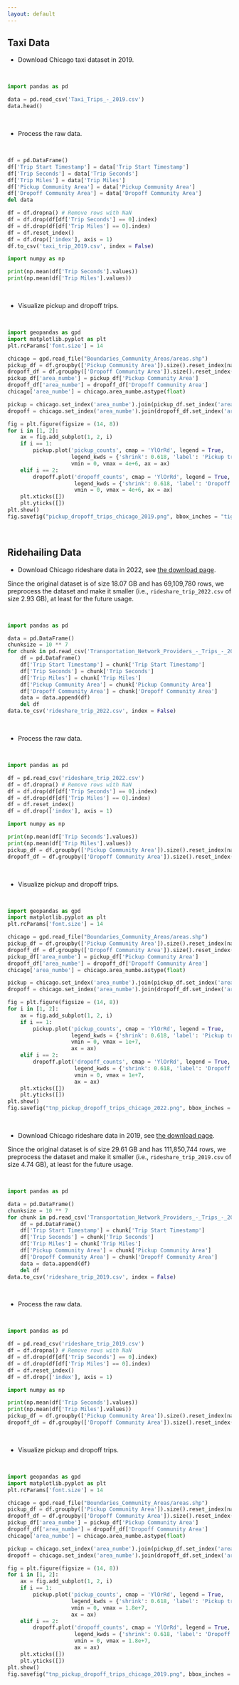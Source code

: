 ```yaml
---
layout: default
---
```


## Taxi Data

- Download Chicago taxi dataset in 2019.

<br>

```python
import pandas as pd

data = pd.read_csv('Taxi_Trips_-_2019.csv')
data.head()
```

<br>

- Process the raw data.

<br>

```python
df = pd.DataFrame()
df['Trip Start Timestamp'] = data['Trip Start Timestamp']
df['Trip Seconds'] = data['Trip Seconds']
df['Trip Miles'] = data['Trip Miles']
df['Pickup Community Area'] = data['Pickup Community Area']
df['Dropoff Community Area'] = data['Dropoff Community Area']
del data

df = df.dropna() # Remove rows with NaN
df = df.drop(df[df['Trip Seconds'] == 0].index)
df = df.drop(df[df['Trip Miles'] == 0].index)
df = df.reset_index()
df = df.drop(['index'], axis = 1)
df.to_csv('taxi_trip_2019.csv', index = False)

import numpy as np

print(np.mean(df['Trip Seconds'].values))
print(np.mean(df['Trip Miles'].values))
```

<br>

- Visualize pickup and dropoff trips.

<br>

```python
import geopandas as gpd
import matplotlib.pyplot as plt
plt.rcParams['font.size'] = 14

chicago = gpd.read_file("Boundaries_Community_Areas/areas.shp")
pickup_df = df.groupby(['Pickup Community Area']).size().reset_index(name = 'pickup_counts')
dropoff_df = df.groupby(['Dropoff Community Area']).size().reset_index(name = 'dropoff_counts')
pickup_df['area_numbe'] = pickup_df['Pickup Community Area']
dropoff_df['area_numbe'] = dropoff_df['Dropoff Community Area']
chicago['area_numbe'] = chicago.area_numbe.astype(float)

pickup = chicago.set_index('area_numbe').join(pickup_df.set_index('area_numbe')).reset_index()
dropoff = chicago.set_index('area_numbe').join(dropoff_df.set_index('area_numbe')).reset_index()

fig = plt.figure(figsize = (14, 8))
for i in [1, 2]:
    ax = fig.add_subplot(1, 2, i)
    if i == 1:
        pickup.plot('pickup_counts', cmap = 'YlOrRd', legend = True,
                    legend_kwds = {'shrink': 0.618, 'label': 'Pickup trip count'},
                    vmin = 0, vmax = 4e+6, ax = ax)
    elif i == 2:
        dropoff.plot('dropoff_counts', cmap = 'YlOrRd', legend = True,
                     legend_kwds = {'shrink': 0.618, 'label': 'Dropoff trip count'},
                     vmin = 0, vmax = 4e+6, ax = ax)
    plt.xticks([])
    plt.yticks([])
plt.show()
fig.savefig("pickup_dropoff_trips_chicago_2019.png", bbox_inches = "tight")
```

<br>

## Ridehailing Data

- Download Chicago rideshare data in 2022, see [the download page](https://data.cityofchicago.org/Transportation/Transportation-Network-Providers-Trips-2022/2tdj-ffvb/data).

Since the original dataset is of size 18.07 GB and has 69,109,780 rows, we preprocess the dataset and make it smaller (i.e., `rideshare_trip_2022.csv` of size 2.93 GB), at least for the future usage.

<br>

```python
import pandas as pd

data = pd.DataFrame()
chunksize = 10 ** 7
for chunk in pd.read_csv('Transportation_Network_Providers_-_Trips_-_2022.csv', chunksize = chunksize):
    df = pd.DataFrame()
    df['Trip Start Timestamp'] = chunk['Trip Start Timestamp']
    df['Trip Seconds'] = chunk['Trip Seconds']
    df['Trip Miles'] = chunk['Trip Miles']
    df['Pickup Community Area'] = chunk['Pickup Community Area']
    df['Dropoff Community Area'] = chunk['Dropoff Community Area']
    data = data.append(df)
    del df
data.to_csv('rideshare_trip_2022.csv', index = False)
```

<br>

- Process the raw data.

<br>

```python
import pandas as pd

df = pd.read_csv('rideshare_trip_2022.csv')
df = df.dropna() # Remove rows with NaN
df = df.drop(df[df['Trip Seconds'] == 0].index)
df = df.drop(df[df['Trip Miles'] == 0].index)
df = df.reset_index()
df = df.drop(['index'], axis = 1)

import numpy as np

print(np.mean(df['Trip Seconds'].values))
print(np.mean(df['Trip Miles'].values))
pickup_df = df.groupby(['Pickup Community Area']).size().reset_index(name = 'pickup_counts')
dropoff_df = df.groupby(['Dropoff Community Area']).size().reset_index(name = 'dropoff_counts')
```

<br>

- Visualize pickup and dropoff trips.

<br>

```python
import geopandas as gpd
import matplotlib.pyplot as plt
plt.rcParams['font.size'] = 14

chicago = gpd.read_file("Boundaries_Community_Areas/areas.shp")
pickup_df = df.groupby(['Pickup Community Area']).size().reset_index(name = 'pickup_counts')
dropoff_df = df.groupby(['Dropoff Community Area']).size().reset_index(name = 'dropoff_counts')
pickup_df['area_numbe'] = pickup_df['Pickup Community Area']
dropoff_df['area_numbe'] = dropoff_df['Dropoff Community Area']
chicago['area_numbe'] = chicago.area_numbe.astype(float)

pickup = chicago.set_index('area_numbe').join(pickup_df.set_index('area_numbe')).reset_index()
dropoff = chicago.set_index('area_numbe').join(dropoff_df.set_index('area_numbe')).reset_index()

fig = plt.figure(figsize = (14, 8))
for i in [1, 2]:
    ax = fig.add_subplot(1, 2, i)
    if i == 1:
        pickup.plot('pickup_counts', cmap = 'YlOrRd', legend = True,
                    legend_kwds = {'shrink': 0.618, 'label': 'Pickup trip count'},
                    vmin = 0, vmax = 1e+7,
                    ax = ax)
    elif i == 2:
        dropoff.plot('dropoff_counts', cmap = 'YlOrRd', legend = True,
                     legend_kwds = {'shrink': 0.618, 'label': 'Dropoff trip count'},
                     vmin = 0, vmax = 1e+7,
                     ax = ax)
    plt.xticks([])
    plt.yticks([])
plt.show()
fig.savefig("tnp_pickup_dropoff_trips_chicago_2022.png", bbox_inches = "tight")
```

<br>

- Download Chicago rideshare data in 2019, see [the download page](https://data.cityofchicago.org/Transportation/Transportation-Network-Providers-Trips-2019/iu3g-qa69/about_data).

Since the original dataset is of size 29.61 GB and has 111,850,744 rows, we preprocess the dataset and make it smaller (i.e., `rideshare_trip_2019.csv` of size 4.74 GB), at least for the future usage.

<br>

```python
import pandas as pd

data = pd.DataFrame()
chunksize = 10 ** 7
for chunk in pd.read_csv('Transportation_Network_Providers_-_Trips_-_2019.csv', chunksize = chunksize):
    df = pd.DataFrame()
    df['Trip Start Timestamp'] = chunk['Trip Start Timestamp']
    df['Trip Seconds'] = chunk['Trip Seconds']
    df['Trip Miles'] = chunk['Trip Miles']
    df['Pickup Community Area'] = chunk['Pickup Community Area']
    df['Dropoff Community Area'] = chunk['Dropoff Community Area']
    data = data.append(df)
    del df
data.to_csv('rideshare_trip_2019.csv', index = False)
```

<br>

- Process the raw data.

<br>

```python
import pandas as pd

df = pd.read_csv('rideshare_trip_2019.csv')
df = df.dropna() # Remove rows with NaN
df = df.drop(df[df['Trip Seconds'] == 0].index)
df = df.drop(df[df['Trip Miles'] == 0].index)
df = df.reset_index()
df = df.drop(['index'], axis = 1)

import numpy as np

print(np.mean(df['Trip Seconds'].values))
print(np.mean(df['Trip Miles'].values))
pickup_df = df.groupby(['Pickup Community Area']).size().reset_index(name = 'pickup_counts')
dropoff_df = df.groupby(['Dropoff Community Area']).size().reset_index(name = 'dropoff_counts')
```

<br>

- Visualize pickup and dropoff trips.

<br>

```python
import geopandas as gpd
import matplotlib.pyplot as plt
plt.rcParams['font.size'] = 14

chicago = gpd.read_file("Boundaries_Community_Areas/areas.shp")
pickup_df = df.groupby(['Pickup Community Area']).size().reset_index(name = 'pickup_counts')
dropoff_df = df.groupby(['Dropoff Community Area']).size().reset_index(name = 'dropoff_counts')
pickup_df['area_numbe'] = pickup_df['Pickup Community Area']
dropoff_df['area_numbe'] = dropoff_df['Dropoff Community Area']
chicago['area_numbe'] = chicago.area_numbe.astype(float)

pickup = chicago.set_index('area_numbe').join(pickup_df.set_index('area_numbe')).reset_index()
dropoff = chicago.set_index('area_numbe').join(dropoff_df.set_index('area_numbe')).reset_index()

fig = plt.figure(figsize = (14, 8))
for i in [1, 2]:
    ax = fig.add_subplot(1, 2, i)
    if i == 1:
        pickup.plot('pickup_counts', cmap = 'YlOrRd', legend = True,
                    legend_kwds = {'shrink': 0.618, 'label': 'Pickup trip count'},
                    vmin = 0, vmax = 1.8e+7,
                    ax = ax)
    elif i == 2:
        dropoff.plot('dropoff_counts', cmap = 'YlOrRd', legend = True,
                     legend_kwds = {'shrink': 0.618, 'label': 'Dropoff trip count'},
                     vmin = 0, vmax = 1.8e+7,
                     ax = ax)
    plt.xticks([])
    plt.yticks([])
plt.show()
fig.savefig("tnp_pickup_dropoff_trips_chicago_2019.png", bbox_inches = "tight")
```
